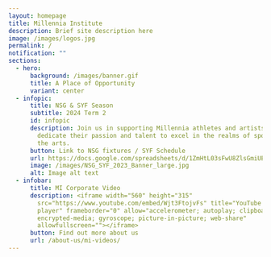 ```yaml
---
layout: homepage
title: Millennia Institute
description: Brief site description here
image: /images/logos.jpg
permalink: /
notification: ""
sections:
  - hero:
      background: /images/banner.gif
      title: A Place of Opportunity
      variant: center
  - infopic:
      title: NSG & SYF Season
      subtitle: 2024 Term 2
      id: infopic
      description: Join us in supporting Millennia athletes and artists, as they
        dedicate their passion and talent to excel in the realms of sports and
        the arts.
      button: Link to NSG fixtures / SYF Schedule
      url: https://docs.google.com/spreadsheets/d/1ZmHtL03sFwU8ZlsGmiUEOqmk7FVELx0kTak46QbNCTg/edit?usp=sharing
      image: /images/NSG_SYF_2023_Banner_large.jpg
      alt: Image alt text
  - infobar:
      title: MI Corporate Video
      description: <iframe width="560" height="315"
        src="https://www.youtube.com/embed/Wjt3FtojvFs" title="YouTube video
        player" frameborder="0" allow="accelerometer; autoplay; clipboard-write;
        encrypted-media; gyroscope; picture-in-picture; web-share"
        allowfullscreen=""></iframe>
      button: Find out more about us
      url: /about-us/mi-videos/
---
```

